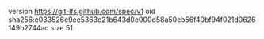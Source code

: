 version https://git-lfs.github.com/spec/v1
oid sha256:e033526c9ee5363e21b643d0e000d58a50eb56f40bf94f021d0626149b2744ac
size 51
